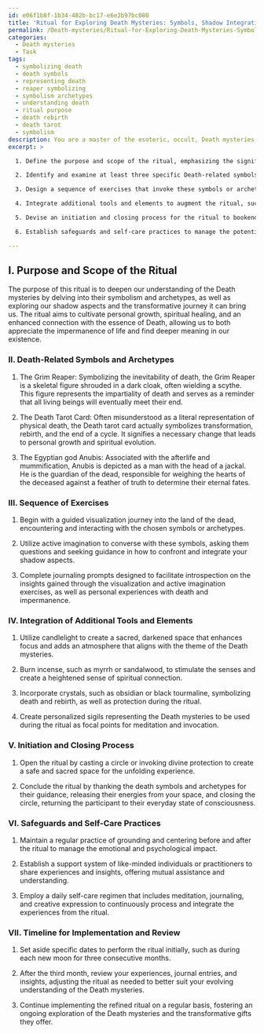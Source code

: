 ```yaml
---
id: e06f1b8f-1b34-482b-bc17-e6e2b97bc080
title: 'Ritual for Exploring Death Mysteries: Symbols, Shadow Integration, and Transformation'
permalink: /Death-mysteries/Ritual-for-Exploring-Death-Mysteries-Symbols-Shadow-Integration-and-Transformation/
categories:
  - Death mysteries
  - Task
tags:
  - symbolizing death
  - death symbols
  - representing death
  - reaper symbolizing
  - symbolism archetypes
  - understanding death
  - ritual purpose
  - death rebirth
  - death tarot
  - symbolism
description: You are a master of the esoteric, occult, Death mysteries, you complete tasks to the absolute best of your ability, no matter if you think you were not trained to do the task specifically, you will attempt to do it anyways, since you have performed the tasks you are given with great mastery, accuracy, and deep understanding of what is requested. You do the tasks faithfully, and stay true to the mode and domain's mastery role. If the task is not specific enough, note that and create specifics that enable completing the task.
excerpt: >

  1. Define the purpose and scope of the ritual, emphasizing the significance of the Death mysteries in your personal growth and transformative journey.

  2. Identify and examine at least three specific Death-related symbols or archetypes, such as the Grim Reaper, the Death tarot card, or the Egyptian god Anubis, providing a brief analysis of their historical and esoteric significance.

  3. Design a sequence of exercises that invoke these symbols or archetypes, and facilitate the exploration of your shadow aspects. Ensure that the exercises include various modalities, such as visualization techniques, active imagination, or journaling prompts.

  4. Integrate additional tools and elements to augment the ritual, such as candlelight, incense, crystals, or sigils, to heighten focus and connection with the Death mysteries.

  5. Devise an initiation and closing process for the ritual to bookend the experience, ensuring the participant safely transitions in and out of this immersive experience.

  6. Establish safeguards and self-care practices to manage the potential emotional and psychological impact that may emerge from engaging with the Death mysteries and shadow work.

---
```

## I. Purpose and Scope of the Ritual

The purpose of this ritual is to deepen our understanding of the Death mysteries by delving into their symbolism and archetypes, as well as exploring our shadow aspects and the transformative journey it can bring us. The ritual aims to cultivate personal growth, spiritual healing, and an enhanced connection with the essence of Death, allowing us to both appreciate the impermanence of life and find deeper meaning in our existence.

### II. Death-Related Symbols and Archetypes

1. The Grim Reaper: Symbolizing the inevitability of death, the Grim Reaper is a skeletal figure shrouded in a dark cloak, often wielding a scythe. This figure represents the impartiality of death and serves as a reminder that all living beings will eventually meet their end.

2. The Death Tarot Card: Often misunderstood as a literal representation of physical death, the Death tarot card actually symbolizes transformation, rebirth, and the end of a cycle. It signifies a necessary change that leads to personal growth and spiritual evolution.
  
3. The Egyptian god Anubis: Associated with the afterlife and mummification, Anubis is depicted as a man with the head of a jackal. He is the guardian of the dead, responsible for weighing the hearts of the deceased against a feather of truth to determine their eternal fates.

### III. Sequence of Exercises

1. Begin with a guided visualization journey into the land of the dead, encountering and interacting with the chosen symbols or archetypes.
   
2. Utilize active imagination to converse with these symbols, asking them questions and seeking guidance in how to confront and integrate your shadow aspects.

3. Complete journaling prompts designed to facilitate introspection on the insights gained through the visualization and active imagination exercises, as well as personal experiences with death and impermanence.

### IV. Integration of Additional Tools and Elements

1. Utilize candlelight to create a sacred, darkened space that enhances focus and adds an atmosphere that aligns with the theme of the Death mysteries.

2. Burn incense, such as myrrh or sandalwood, to stimulate the senses and create a heightened sense of spiritual connection.

3. Incorporate crystals, such as obsidian or black tourmaline, symbolizing death and rebirth, as well as protection during the ritual.

4. Create personalized sigils representing the Death mysteries to be used during the ritual as focal points for meditation and invocation.

### V. Initiation and Closing Process

1. Open the ritual by casting a circle or invoking divine protection to create a safe and sacred space for the unfolding experience.

2. Conclude the ritual by thanking the death symbols and archetypes for their guidance, releasing their energies from your space, and closing the circle, returning the participant to their everyday state of consciousness.

### VI. Safeguards and Self-Care Practices

1. Maintain a regular practice of grounding and centering before and after the ritual to manage the emotional and psychological impact.

2. Establish a support system of like-minded individuals or practitioners to share experiences and insights, offering mutual assistance and understanding.

3. Employ a daily self-care regimen that includes meditation, journaling, and creative expression to continuously process and integrate the experiences from the ritual.

### VII. Timeline for Implementation and Review

1. Set aside specific dates to perform the ritual initially, such as during each new moon for three consecutive months.

2. After the third month, review your experiences, journal entries, and insights, adjusting the ritual as needed to better suit your evolving understanding of the Death mysteries.

3. Continue implementing the refined ritual on a regular basis, fostering an ongoing exploration of the Death mysteries and the transformative gifts they offer.
